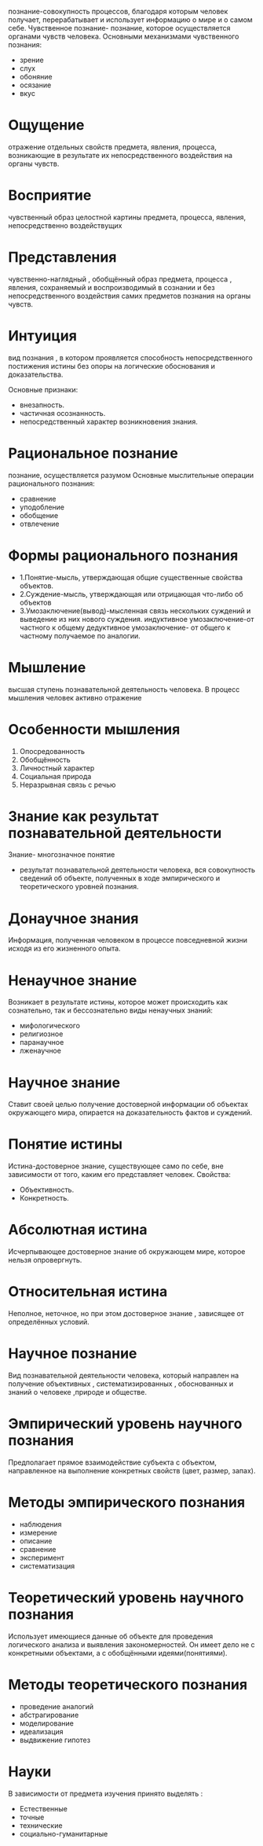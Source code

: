 познание-совокупность процессов, благодаря которым человек получает, перерабатывает и использует информацию о мире и о самом себе.
Чувственное познание- познание, которое осуществляется органами чувств человека.
Основными механизмами чувственного познания:
- зрение 
- слух
- обоняние 
- осязание
- вкус

# Ощущение
отражение отдельных свойств предмета, явления, процесса, возникающие в результате их непосредственного воздействия на органы чувств.

# Восприятие
чувственный образ целостной картины предмета, процесса, явления, непосредственно воздействущих 


# Представления 
чувственно-наглядный , обобщённый образ предмета, процесса , явления, сохраняемый и воспроизводимый в сознании и без непосредственного воздействия самих предметов познания на органы чувств.

# Интуиция
вид познания , в котором проявляется способность непосредственного постижения истины без опоры на логические обоснования и доказательства.

Основные признаки:
- внезапность.
- частичная осознанность.
- непосредственный характер возникновения знания.

# Рациональное познание
познание, осуществляется разумом
Основные мыслительные  операции рационального познания:
- сравнение
- уподобление 
- обобщение
- отвлечение

# Формы рационального познания
- 1.Понятие-мысль, утверждающая общие существенные свойства объектов.
- 2.Суждение-мысль, утверждающая или отрицающая что-либо об объектов
- 3.Умозаключение(вывод)-мысленная связь нескольких суждений и выведение из них нового суждения.
индуктивное умозаключение-от частного к общему
дедуктивное умозаключение- от общего к частному
получаемое по аналогии.

# Мышление 
высшая ступень познавательной деятельность человека.
В процесс мышления человек активно отражение 




# Особенности мышления
1. Опосредованность
2. Обобщённость
3. Личностный характер
4. Социальная природа
5. Неразрывная связь с речью 


# Знание как результат познавательной деятельности
Знание- многозначное понятие
- результат познавательной деятельности человека, вся совокупность сведений об объекте, полученных в ходе эмпирического и теоретического уровней познания. 


# Донаучное знания
Информация, полученная человеком в процессе повседневной жизни исходя из его жизненного опыта.

# Ненаучное знание 
Возникает в результате истины, которое может происходить как сознательно, так  и бессознательно
виды ненаучных знаний:
- мифологического 
- религиозное
- паранаучное
- лженаучное

# Научное знание 
Ставит своей целью получение достоверной информации об объектах 
окружающего мира, опирается на доказательность фактов и суждений.


# Понятие истины 
Истина-достоверное знание, существующее само по себе, вне зависимости от того, каким его представляет человек. 
Свойства:
 - Объективность.
 - Конкретность.

# Абсолютная истина
Исчерпывающее достоверное знание об окружающем мире, которое нельзя опровергнуть.

# Относительная истина 
Неполное, неточное, но при этом достоверное знание , зависящее от определённых условий.

# Научное познание
Вид познавательной деятельности человека, который направлен на получение объективных , систематизированных , обоснованных и знаний о человеке ,природе и обществе.

# Эмпирический уровень научного познания 
Предполагает прямое взаимодействие субъекта с объектом, направленное на выполнение конкретных свойств (цвет, размер, запах).

# Методы эмпирического познания
- наблюдения
- измерение
- описание
- сравнение
- эксперимент
- систематизация 

# Теоретический уровень научного познания
Использует имеющиеся данные об объекте для проведения логического анализа и выявления закономерностей.
Он имеет дело не с конкретными объектами, а с обобщёнными идеями(понятиями).

# Методы теоретического познания
- проведение аналогий 
- абстрагирование
- моделирование
- идеализация 
- выдвижение гипотез


# Науки
В зависимости от предмета изучения принято выделять :
- Естественные 
- точные 
- технические
- социально-гуманитарные


